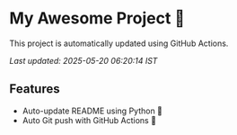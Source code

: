 # My Awesome Project 🚀

This project is automatically updated using GitHub Actions.

_Last updated: 2025-05-20 06:20:14 IST_

## Features
- Auto-update README using Python 🐍
- Auto Git push with GitHub Actions 🤖
